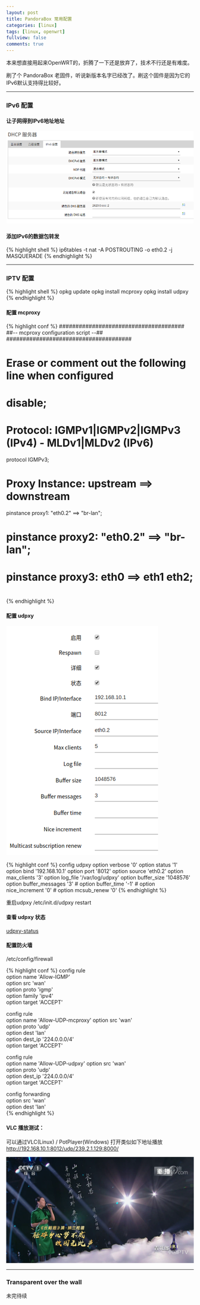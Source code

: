 ```yaml
---
layout: post
title: PandoraBox 常用配置
categories: [linux]
tags: [linux, openwrt]
fullview: false
comments: true
---
```


本来想直接用起来OpenWRT的，折腾了一下还是放弃了，技术不行还是有难度。

刷了个 PandoraBox 老固件，听说新版本名字已经改了。刷这个固件是因为它的IPv6默认支持得比较好。

---

### IPv6 配置

#### 让子网得到IPv6地址地址

![IPv6-LAN](/assets/image/IPv6Setting.png)

#### 添加IPv6的数据包转发
{% highlight shell %}
ip6tables -t nat -A POSTROUTING -o eth0.2 -j MASQUERADE
{% endhighlight %}

---

### IPTV 配置

{% highlight shell %}
opkg update
opkg install mcproxy
opkg install udpxy
{% endhighlight %}


#### 配置 mcproxy

{% highlight conf %}
######################################
##-- mcproxy configuration script --##
######################################

# Erase or comment out the following line when configured
# disable;

# Protocol: IGMPv1|IGMPv2|IGMPv3 (IPv4) - MLDv1|MLDv2 (IPv6)
protocol IGMPv3;

# Proxy Instance: upstream ==> downstream
pinstance proxy1: "eth0.2" ==> "br-lan";
# pinstance proxy2: "eth0.2" ==> "br-lan";
# pinstance proxy3: eth0 ==> eth1 eth2;
# 

{% endhighlight %}


#### 配置 udpxy

![IPv6-LAN](/assets/image/udpxySetting.png)

{% highlight conf %}
config udpxy
        option verbose '0'
        option status '1'
        option bind '192.168.10.1'
        option port '8012'
        option source 'eth0.2'
        option max_clients '3'
        option log_file '/var/log/udpxy'
        option buffer_size '1048576'
        option buffer_messages '3'
        # option buffer_time '-1'
        # option nice_increment '0'
        # option mcsub_renew '0'
{% endhighlight %}

重启udpxy
/etc/init.d/udpxy restart

#### 查看 udpxy 状态

[udpxy-status](http://192.168.10.1:8012/status)

#### 配置防火墙

/etc/config/firewall

{% highlight conf %}
config rule                             
        option name 'Allow-IGMP'                        
        option src 'wan'                                   
        option proto 'igmp'        
        option family 'ipv4'                             
        option target 'ACCEPT'         

config rule                                     
        option name 'Allow-UDP-mcproxy' 
        option src 'wan'                  
        option proto 'udp'           
        option dest 'lan'                   
        option dest_ip '224.0.0.0/4'                     
        option target 'ACCEPT'                           
                                   
config rule                                     
        option name 'Allow-UDP-udpxy' 
        option src 'wan'               
        option proto 'udp'            
        option dest_ip '224.0.0.0/4'                       
        option target 'ACCEPT'                             
                               
config forwarding                    
        option src 'wan'                
        option dest 'lan'               
{% endhighlight %}

#### VLC 播放测试：

可以通过VLC(Linux) / PotPlayer(Windows) 打开类似如下地址播放
http://192.168.10.1:8012/udp/239.2.1.129:8000/

![IPv6-LAN](/assets/image/vlc-iptv.png)

---

### Transparent over the wall

未完待续
